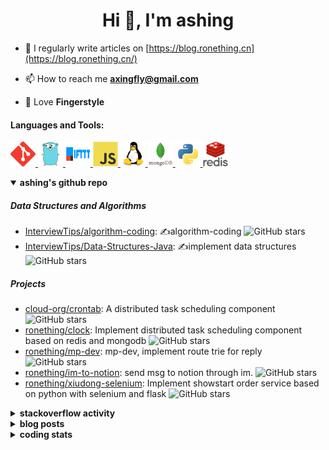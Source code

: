 <h1 align="center">Hi 👋, I'm ashing</h1>

- 📝 I regularly write articles on [https://blog.ronething.cn](https://blog.ronething.cn/)

- 📫 How to reach me **axingfly@gmail.com**

- 🎸 Love **Fingerstyle**

<h4 align="left">Languages and Tools:</h4>
<p align="left"> <a href="https://git-scm.com/" target="_blank" rel="noreferrer"> <img src="./icons/git-scm-icon.svg" alt="git" width="40" height="40"/> </a> <a href="https://golang.org" target="_blank" rel="noreferrer"> <img src="./icons/go-original.svg" alt="go" width="40" height="40"/> </a> <a href="https://ifttt.com/" target="_blank" rel="noreferrer"> <img src="./icons/ifttt-ar21.svg" alt="ifttt" width="40" height="40"/> </a> <a href="https://developer.mozilla.org/en-US/docs/Web/JavaScript" target="_blank" rel="noreferrer"> <img src="./icons/javascript-original.svg" alt="javascript" width="40" height="40"/> </a> <a href="https://www.linux.org/" target="_blank" rel="noreferrer"> <img src="./icons/linux-original.svg" alt="linux" width="40" height="40"/> </a> <a href="https://www.mongodb.com/" target="_blank" rel="noreferrer"> <img src="./icons/mongodb-original-wordmark.svg" alt="mongodb" width="40" height="40"/> </a> <a href="https://www.python.org" target="_blank" rel="noreferrer"> <img src="./icons/python-original.svg" alt="python" width="40" height="40"/> </a> <a href="https://redis.io" target="_blank" rel="noreferrer"> <img src="./icons/redis-original-wordmark.svg" alt="redis" width="40" height="40"/> </a>

<details open>
  <summary><b>ashing's github repo</b></summary>

##### Data Structures and Algorithms

- [InterviewTips/algorithm-coding](https://github.com/InterviewTips/algorithm-coding): ✍️algorithm-coding  ![GitHub stars](https://img.shields.io/github/stars/InterviewTips/algorithm-coding?style=flat-square)
- [InterviewTips/Data-Structures-Java](https://github.com/InterviewTips/Data-Structures-Java): ✍️implement data structures ![GitHub stars](https://img.shields.io/github/stars/InterviewTips/Data-Structures-Java?style=flat-square)

##### Projects

- [cloud-org/crontab](https://github.com/cloud-org/crontab): A distributed task scheduling component ![GitHub stars](https://img.shields.io/github/stars/cloud-org/crontab?style=flat-square)
- [ronething/clock](https://github.com/ronething/clock): Implement distributed task scheduling component based on redis and mongodb ![GitHub stars](https://img.shields.io/github/stars/ronething/clock?style=flat-square)
- [ronething/mp-dev](https://github.com/ronething/mp-dev): mp-dev, implement route trie for reply ![GitHub stars](https://img.shields.io/github/stars/ronething/mp-dev?style=flat-square)
- [ronething/im-to-notion](https://github.com/ronething/im-to-notion): send msg to notion through im. ![GitHub stars](https://img.shields.io/github/stars/ronething/im-to-notion?style=flat-square)
- [ronething/xiudong-selenium](https://github.com/ronething/xiudong-selenium): Implement showstart order service based on python with selenium and flask ![GitHub stars](https://img.shields.io/github/stars/ronething/xiudong-selenium?style=flat-square)

</details>

<details>
  <summary><b>stackoverflow activity</b></summary>
  <br/>

<!-- STACKOVERFLOW:START -->
- [Answer by ashing for Golang Logrus Enable Opentelemetry Trace ID and Span ID in all Application Logs](https://stackoverflow.com/questions/72812236/golang-logrus-enable-opentelemetry-trace-id-and-span-id-in-all-application-logs/72839497#72839497)
- [Answer by ashing for Docker: Go server does not respond](https://stackoverflow.com/questions/72783444/docker-go-server-does-not-respond/72783904#72783904)
- [Answer by ashing for Why does an array field in a Go struct default to null when inserted into mongoDB database?](https://stackoverflow.com/questions/72724175/why-does-an-array-field-in-a-go-struct-default-to-null-when-inserted-into-mongod/72781724#72781724)
- [Answer by ashing for Mongodb how to search by regex OR on many fields?](https://stackoverflow.com/questions/72780053/mongodb-how-to-search-by-regex-or-on-many-fields/72780187#72780187)
- [Answer by ashing for How to create a dictionary out of weird list format?](https://stackoverflow.com/questions/72779914/how-to-create-a-dictionary-out-of-weird-list-format/72779993#72779993)
<!-- STACKOVERFLOW:END -->
</details>

<details>
  <summary><b>blog posts</b></summary>
  <br/>

<!-- BLOG-POST-LIST:START -->
 - [Xiudong-Go Release](https://blog.ronething.cn/20230227-xiudong-go.html) - 2023-02-27T18:22:20Z
 - [GitHub Star Migration](https://blog.ronething.cn/20230223-star-migration.html) - 2023-02-23T20:29:22Z
 - [Build Apache APISIX From Source On M2 Pro](https://blog.ronething.cn/20230212-build-apisix-on-m2-pro.html) - 2023-02-12T15:50:19Z
 - [zhengzaitv-go release](https://blog.ronething.cn/20220629-zhengzaitv-go.html) - 2022-06-29T09:59:23Z
 - [go-zero gin jaeger trace](https://blog.ronething.cn/20220628-go-zero-trace-gin.html) - 2022-06-28T09:59:23Z<!-- BLOG-POST-LIST:END -->

</details>

  
<details>
  <summary><b>coding stats</b></summary>
  <br/>

<!--START_SECTION:waka-->
**🐱 My GitHub Data** 

> 🏆 245 Contributions in the Year 2025
 > 
> 📦 785.7 kB Used in GitHub's Storage 
 > 
> 📜 72 Public Repositories 
 > 
**I'm an Early 🐤** 

```text
🌞 Morning    41 commits     ███░░░░░░░░░░░░░░░░░░░░░░   14.29% 
🌆 Daytime    105 commits    █████████░░░░░░░░░░░░░░░░   36.59% 
🌃 Evening    93 commits     ████████░░░░░░░░░░░░░░░░░   32.4% 
🌙 Night      48 commits     ████░░░░░░░░░░░░░░░░░░░░░   16.72%
```
📅 **I'm Most Productive on Saturday** 

```text
Monday       27 commits     ██░░░░░░░░░░░░░░░░░░░░░░░   9.41% 
Tuesday      26 commits     ██░░░░░░░░░░░░░░░░░░░░░░░   9.06% 
Wednesday    36 commits     ███░░░░░░░░░░░░░░░░░░░░░░   12.54% 
Thursday     38 commits     ███░░░░░░░░░░░░░░░░░░░░░░   13.24% 
Friday       42 commits     ███░░░░░░░░░░░░░░░░░░░░░░   14.63% 
Saturday     74 commits     ██████░░░░░░░░░░░░░░░░░░░   25.78% 
Sunday       44 commits     ███░░░░░░░░░░░░░░░░░░░░░░   15.33%
```


📊 **This Week I Spent My Time On** 

```text
⌚︎ Time Zone: Asia/Shanghai

💬 Programming Languages: 
Go                       7 hrs 26 mins       ████████░░░░░░░░░░░░░░░░░   32.4% 
Python                   4 hrs 1 min         ████░░░░░░░░░░░░░░░░░░░░░   17.53% 
YAML                     3 hrs 31 mins       ███░░░░░░░░░░░░░░░░░░░░░░   15.34% 
Lua                      1 hr 28 mins        █░░░░░░░░░░░░░░░░░░░░░░░░   6.44% 
Bash                     1 hr 8 mins         █░░░░░░░░░░░░░░░░░░░░░░░░   4.99%

🔥 Editors: 
Cursor                   22 hrs 1 min        ████████████████████████░   95.9% 
Neovim                   42 mins             ░░░░░░░░░░░░░░░░░░░░░░░░░   3.11% 
IntelliJ IDEA            13 mins             ░░░░░░░░░░░░░░░░░░░░░░░░░   0.99%

💻 Operating System: 
Mac                      22 hrs 58 mins      █████████████████████████   100.0%
```

**I Mostly Code in Go** 

```text
Go                       41 repos            ███████████░░░░░░░░░░░░░░   46.07% 
Python                   13 repos            ███░░░░░░░░░░░░░░░░░░░░░░   14.61% 
JavaScript               9 repos             ██░░░░░░░░░░░░░░░░░░░░░░░   10.11% 
TypeScript               7 repos             ██░░░░░░░░░░░░░░░░░░░░░░░   7.87% 
HTML                     4 repos             █░░░░░░░░░░░░░░░░░░░░░░░░   4.49%
```



 Last Updated on 03/03/2025 10:08:32 UTC+08:00
<!--END_SECTION:waka-->

</details>
